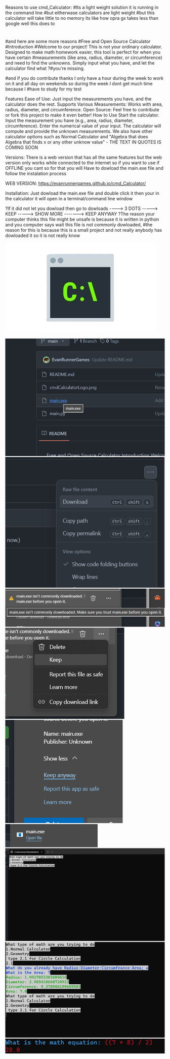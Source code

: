 Reasons to use cmd_Calculator:
#Its a light weight solution it is running in the command line
#but eitherwase calculators are light weight
#but this calculator will take little to no memory its like how opra gx takes less than google well this does to
#
#and here are some more reasons
#Free and Open Source Calculator
#Introduction
#Welcome to our project! This is not your ordinary calculator. Designed to make math homework easier, this tool is perfect for when you have certain #measurements (like area, radius, diameter, or circumference) and need to find the unknowns. Simply input what you have, and let the calculator find what ?#you're missing.

#and if you do contribute thanks I only have a hour during the week to work on it and all day on weekends so during the week I dont get much time because I #have to study for my test

Features
Ease of Use: Just input the measurements you have, and the calculator does the rest.
Supports Various Measurements: Works with area, radius, diameter, and circumference.
Open Source: Feel free to contribute or fork this project to make it even better!
How to Use
Start the calculator.
Input the measurement you have (e.g., area, radius, diameter, circumference).
Enter the numerical value of your input.
The calculator will compute and provide the unknown measurements.
We also have other calculator options such as Normal Calculator and "Algebra that does Algebra that finds x or any other unknow value" - THE TEXT IN QUOTES IS COMING SOON

Versions:
There is a web version that has all the same features but the web version only works while connected to the internet so if you want to use if OFFLINE you cant so for that you will Have to dowload the main.exe file and follow the instalation process

WEB VERSION:
https://evanrunnergames.github.io/cmd_Calculator/

Installation:
Just dowload the main.exe file and double click it then your in the calculator it will open in a terminal/command line window

?If it did not let you dowload then go to dowloads ----> 3 DOTS -----> KEEP -----> SHOW MORE -------> KEEP ANYWAY
?The reason your computer thinks this file might be unsafe is because it is written in python and you computer says wait this file is not commonly dowloaded, #the reason for this is because this is a small project and not really anybody has dowloaded it so it is not really know

![Alt text](cmdCalculatorLogo.png)

![Alt text](HowToInstall/1.png)
![Alt text](HowToInstall/2.png)
![Alt text](HowToInstall/3.png)
![Alt text](HowToInstall/4.png)
![Alt text](HowToInstall/5.png)
![Alt text](HowToInstall/6.png)
![Alt text](HowToInstall/7.png)
![Alt text](HowToInstall/8.png)
![Alt text](HowToInstall/9.png)
